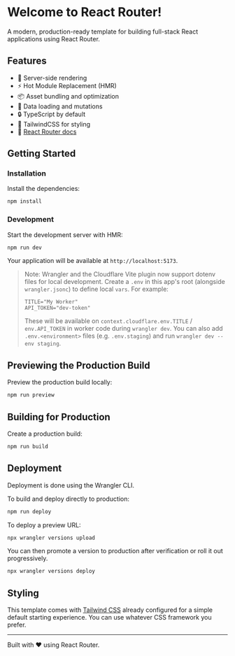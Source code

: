 # Welcome to React Router!

A modern, production-ready template for building full-stack React applications
using React Router.

## Features

- 🚀 Server-side rendering
- ⚡️ Hot Module Replacement (HMR)
- 📦 Asset bundling and optimization
- 🔄 Data loading and mutations
- 🔒 TypeScript by default
- 🎉 TailwindCSS for styling
- 📖 [React Router docs](https://reactrouter.com/)

## Getting Started

### Installation

Install the dependencies:

```bash
npm install
```

### Development

Start the development server with HMR:

```bash
npm run dev
```

Your application will be available at `http://localhost:5173`.

> Note: Wrangler and the Cloudflare Vite plugin now support dotenv files for local development.
> Create a `.env` in this app's root (alongside `wrangler.jsonc`) to define local `vars`.
> For example:
>
> ```dotenv
> TITLE="My Worker"
> API_TOKEN="dev-token"
> ```
>
> These will be available on `context.cloudflare.env.TITLE` / `env.API_TOKEN` in worker code during `wrangler dev`.
> You can also add `.env.<environment>` files (e.g. `.env.staging`) and run `wrangler dev --env staging`.

## Previewing the Production Build

Preview the production build locally:

```bash
npm run preview
```

## Building for Production

Create a production build:

```bash
npm run build
```

## Deployment

Deployment is done using the Wrangler CLI.

To build and deploy directly to production:

```sh
npm run deploy
```

To deploy a preview URL:

```sh
npx wrangler versions upload
```

You can then promote a version to production after verification or roll it out
progressively.

```sh
npx wrangler versions deploy
```

## Styling

This template comes with [Tailwind CSS](https://tailwindcss.com/) already
configured for a simple default starting experience. You can use whatever CSS
framework you prefer.

---

Built with ❤️ using React Router.

